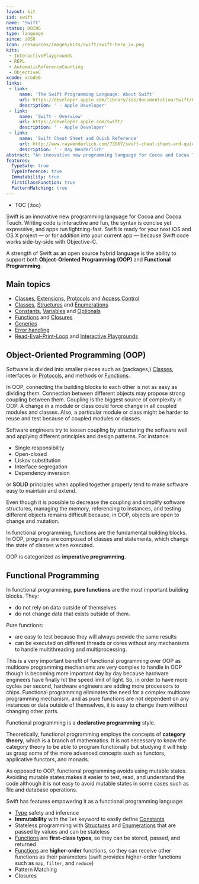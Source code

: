 ```yaml
---
layout: kit
iid: swift 
name: 'Swift'
status: DOING
type: language
since: iOS8
icon: /resources/images/kits/Swift/swift-hero_2x.png
kits:
 - InteractivePlaygrounds
 - REPL
 - AutomaticReferenceCounting
 - ObjectiveC
xcode: xcode6
links:
 - link:
     name: 'The Swift Programming Language: About Swift'
     url: https://developer.apple.com/library/ios/documentation/Swift/Conceptual/Swift_Programming_Language/
     description: ' - Apple Developer'
 - link:
     name: 'Swift - Overview'
     url: https://developer.apple.com/swift/
     description: ' - Apple Developer'
 - link:
     name: 'Swift Cheat Sheet and Quick Reference'
     url: http://www.raywenderlich.com/73967/swift-cheat-sheet-and-quick-reference
     description: ' - Ray Wenderlich'
abstract: "An innovative new programming language for Cocoa and Cocoa Touch."
features:
  TypeSafe: true
  TypeInference: true
  Immutability: true
  FirstClassFunction: true
  PatternMatching: true
---
```


* TOC
{:toc}

Swift is an innovative new programming language for Cocoa and Cocoa Touch. Writing code is interactive and fun, the syntax is concise yet expressive, 
and apps run lightning-fast. Swift is ready for your next iOS and OS X project — or for addition into your current app — because Swift code works 
side-by-side with Objective-C.

A strength of Swift as an open source hybrid language is the ability to support both __Object-Oriented Programming (OOP)__ and __Functional Programming__.


## Main topics

* [Classes](/Class), [Extensions](/Extension), [Protocols](/Protocol) and [Access Control](/AccessControl)
* [Classes](/Class), [Structures](/Structure) and [Enumerations](/Enumeration)
* [Constants](/Constant), [Variables](/Variable) and [Optionals](/Optional)
* [Functions](/Function) and [Closures](/Closure)
* [Generics](/Generics)
* [Error handling](/Error)
* [Read-Eval-Print-Loop](/REPL) and [Interactive Playgrounds](/InteractivePlaygrounds)


## Object-Oriented Programming (OOP)

Software is divided into smaller pieces such as (packages,) [Classes](/Class), interfaces or [Protocols](/Protocol), and methods or [Functions](/Function).

In OOP, connecting the building blocks to each other is not as easy as dividing them. Connection between different objects may propose strong coupling 
between them. Coupling is the biggest source of complexity in OOP. A change in a module or class could force change in all coupled modules and classes. 
Also, a particular module or class might be harder to reuse and test because of coupled modules or classes.

Software engineers try to loosen coupling by structuring the software well and applying different principles and design patterns. For instance:

* Single responsibility
* Open-closed
* Liskov substitution
* Interface segregation 
* Dependency inversion 

or __SOLID__ principles when applied together properly tend to make software easy to maintain and extend.

Even though it is possible to decrease the coupling and simplify software structures, managing the memory, referencing to instances, and testing 
different objects remains difficult because, in OOP, objects are open to change and mutation.

In functional programming, functions are the fundamental building blocks. In OOP, programs are composed of classes and statements, which change the 
state of classes when executed.

OOP is categorized as __imperative programming__.


## Functional Programming

In functional programming, __pure functions__ are the most important building blocks. They:
 
* do not rely on data outside of themselves 
* do not change data that exists outside of them. 

Pure functions:
 
* are easy to test because they will always provide the same results
* can be executed on different threads or cores without any mechanisms to handle multithreading and multiprocessing. 

This is a very important benefit of functional programming over OOP as multicore programming mechanisms are very complex to handle in OOP though is 
becoming more important day by day because hardware engineers have finally hit the speed limit of light. So, in order to have more cycles per second, 
hardware engineers are adding more processors to chips. Functional programming eliminates the need for a complex multicore programming mechanism, and 
as pure functions are not dependent on any instances or data outside of themselves, it is easy to change them without changing other parts.

Functional programming is a __declarative programming__ style.

Theoretically, functional programming employs the concepts of __category theory__, which is a branch of mathematics. It is not necessary to know the 
category theory to be able to program functionally but studying it will help us grasp some of the more advanced concepts such as functors, applicative 
functors, and monads.

As opposed to OOP, functional programming avoids using mutable states. Avoiding mutable states makes it easier to test, read, and understand the code 
although it is not easy to avoid mutable states in some cases such as file and database operations.

Swift has features empowering it as a functional programming language:

* [Type](/Type) safety and inference
* __Immutability__ with the `let` keyword to easily define [Constants](/Constant)
* Stateless programming with [Structures](/Structure) and [Enumerations](Enumeration) that are passed by values and can be stateless
* [Functions](/Function) are __first-class types__, so they can be stored, passed, and returned
* [Functions](/Function) are __higher-order__ functions, so they can receive other functions as their parameters (swift provides higher-order functions such as `map`, `filter`, and `reduce`)
* Pattern Matching
* Closures
